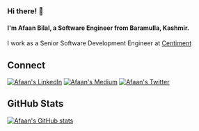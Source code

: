 ### Hi there! 👋

#### I'm Afaan Bilal, a Software Engineer from Baramulla, Kashmir.

I work as a Senior Software Development Engineer at [Centiment](https://www.centiment.co)

Connect
-------

[![Afaan's LinkedIn](https://img.shields.io/badge/linkedin-%230077B5.svg?&style=for-the-badge&logo=linkedin&logoColor=white)](https://www.linkedin.com/in/afaanbilal)
[![Afaan's Medium](https://img.shields.io/badge/medium-%23dedede.svg?&style=for-the-badge&logo=medium&logoColor=black)](https://medium.com/@afaanbilal)
[![Afaan's Twitter](https://img.shields.io/badge/twitter-%231DA1F2.svg?&style=for-the-badge&logo=twitter&logoColor=white)](https://www.twitter.com/AfaanBilal)

GitHub Stats
------------
[![Afaan's GitHub stats](https://github-readme-stats.vercel.app/api?username=AfaanBilal&show_icons=true&theme=radical&include_all_commits=true&hide=prs,contribs&count_private=true)](https://afaan.me)
